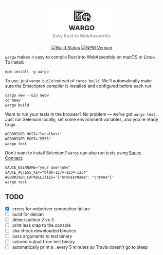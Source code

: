 <p align="center">
  <img src="https://raw.githubusercontent.com/lord/img/master/logo-wargo.png" alt="wargo: Easy Rust to Webassembly" width="226">
  <br>
  <a href="https://travis-ci.org/lord/wargo"><img src="https://travis-ci.org/lord/wargo.svg?branch=master" alt="Build Status"></a>
  <a href="https://www.npmjs.com/package/wargo"><img src="https://img.shields.io/npm/v/wargo.svg" alt="NPM Version"></a>
</p>

`wargo` makes it easy to compile Rust into WebAssembly on macOS or Linux. To install:

    npm install -g wargo

To use, just `wargo build` instead of `cargo build`. We'll automatically make sure the Emscripten compiler is installed and configured before each run.

    cargo new --bin meow
    cd meow
    wargo build

Want to run your tests in the browser? No problem — we've got `wargo test`. Just run Selenium locally, set some environment variables, and you're ready to go.

    WEBDRIVER_HOST="localhost"
    WEBDRIVER_PORT="5555"
    wargo test

Don't want to install Selenium? `wargo` can also run tests using [Sauce Connect](https://wiki.saucelabs.com/display/DOCS/Sauce+Connect+Proxy).

    SAUCE_USERNAME="your username"
    SAUCE_ACCESS_KEY="blah-1234-1234-1234"
    WEBDRIVER_CAPABILITIES='{"browserName": "chrome"}'
    wargo test

## TODO

- [x] errors for webdriver connection failure
- [ ] build for debian
- [ ] detect python 2 vs 3
- [ ] print less crap to the console
- [ ] sha check downloaded binaries
- [ ] pass arguments to test binary
- [ ] colored output from test binary
- [ ] automatically print a . every 5 minutes so Travis doesn't go to sleep